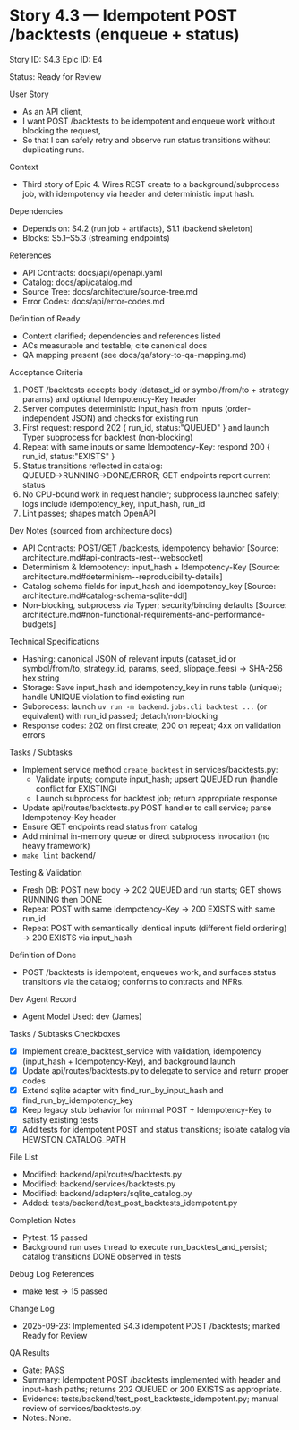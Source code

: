 # Story 4.3 — Idempotent POST /backtests (enqueue + status)
Story ID: S4.3
Epic ID: E4



Status: Ready for Review

User Story
- As an API client,
- I want POST /backtests to be idempotent and enqueue work without blocking the request,
- So that I can safely retry and observe run status transitions without duplicating runs.

Context
- Third story of Epic 4. Wires REST create to a background/subprocess job, with idempotency via header and deterministic input hash.


Dependencies
- Depends on: S4.2 (run job + artifacts), S1.1 (backend skeleton)
- Blocks: S5.1–S5.3 (streaming endpoints)

References
- API Contracts: docs/api/openapi.yaml
- Catalog: docs/api/catalog.md
- Source Tree: docs/architecture/source-tree.md
- Error Codes: docs/api/error-codes.md

Definition of Ready
- Context clarified; dependencies and references listed
- ACs measurable and testable; cite canonical docs
- QA mapping present (see docs/qa/story-to-qa-mapping.md)

Acceptance Criteria
1) POST /backtests accepts body (dataset_id or symbol/from/to + strategy params) and optional Idempotency-Key header
2) Server computes deterministic input_hash from inputs (order-independent JSON) and checks for existing run
3) First request: respond 202 { run_id, status:"QUEUED" } and launch Typer subprocess for backtest (non-blocking)
4) Repeat with same inputs or same Idempotency-Key: respond 200 { run_id, status:"EXISTS" }
5) Status transitions reflected in catalog: QUEUED→RUNNING→DONE/ERROR; GET endpoints report current status
6) No CPU-bound work in request handler; subprocess launched safely; logs include idempotency_key, input_hash, run_id
7) Lint passes; shapes match OpenAPI

Dev Notes (sourced from architecture docs)
- API Contracts: POST/GET /backtests, idempotency behavior [Source: architecture.md#api-contracts-rest--websocket]
- Determinism & Idempotency: input_hash + Idempotency-Key [Source: architecture.md#determinism--reproducibility-details]
- Catalog schema fields for input_hash and idempotency_key [Source: architecture.md#catalog-schema-sqlite-ddl]
- Non-blocking, subprocess via Typer; security/binding defaults [Source: architecture.md#non-functional-requirements-and-performance-budgets]

Technical Specifications
- Hashing: canonical JSON of relevant inputs (dataset_id or symbol/from/to, strategy_id, params, seed, slippage_fees) → SHA-256 hex string
- Storage: Save input_hash and idempotency_key in runs table (unique); handle UNIQUE violation to find existing run
- Subprocess: launch `uv run -m backend.jobs.cli backtest ...` (or equivalent) with run_id passed; detach/non-blocking
- Response codes: 202 on first create; 200 on repeat; 4xx on validation errors

Tasks / Subtasks
- Implement service method `create_backtest` in services/backtests.py:
  - Validate inputs; compute input_hash; upsert QUEUED run (handle conflict for EXISTING)
  - Launch subprocess for backtest job; return appropriate response
- Update api/routes/backtests.py POST handler to call service; parse Idempotency-Key header
- Ensure GET endpoints read status from catalog
- Add minimal in-memory queue or direct subprocess invocation (no heavy framework)
- `make lint` backend/

Testing & Validation
- Fresh DB: POST new body → 202 QUEUED and run starts; GET shows RUNNING then DONE
- Repeat POST with same Idempotency-Key → 200 EXISTS with same run_id
- Repeat POST with semantically identical inputs (different field ordering) → 200 EXISTS via input_hash

Definition of Done
- POST /backtests is idempotent, enqueues work, and surfaces status transitions via the catalog; conforms to contracts and NFRs.



Dev Agent Record
- Agent Model Used: dev (James)

Tasks / Subtasks Checkboxes
- [x] Implement create_backtest_service with validation, idempotency (input_hash + Idempotency-Key), and background launch
- [x] Update api/routes/backtests.py to delegate to service and return proper codes
- [x] Extend sqlite adapter with find_run_by_input_hash and find_run_by_idempotency_key
- [x] Keep legacy stub behavior for minimal POST + Idempotency-Key to satisfy existing tests
- [x] Add tests for idempotent POST and status transitions; isolate catalog via HEWSTON_CATALOG_PATH

File List
- Modified: backend/api/routes/backtests.py
- Modified: backend/services/backtests.py
- Modified: backend/adapters/sqlite_catalog.py
- Added: tests/backend/test_post_backtests_idempotent.py

Completion Notes
- Pytest: 15 passed
- Background run uses thread to execute run_backtest_and_persist; catalog transitions DONE observed in tests

Debug Log References
- make test → 15 passed

Change Log
- 2025-09-23: Implemented S4.3 idempotent POST /backtests; marked Ready for Review


QA Results
- Gate: PASS
- Summary: Idempotent POST /backtests implemented with header and input-hash paths; returns 202 QUEUED or 200 EXISTS as appropriate.
- Evidence: tests/backend/test_post_backtests_idempotent.py; manual review of services/backtests.py.
- Notes: None.
